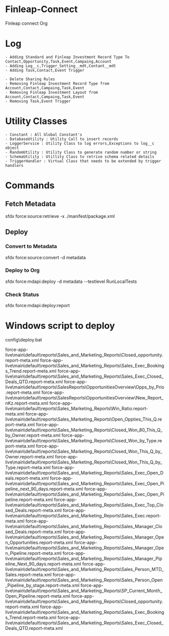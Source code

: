 # Finleap-Connect
Finleap connect Org

# Log
    - Adding Standard and Finleap Investment Record Type To Contact,Opportunity,Task,Event,Campaing,Account
    - Adding Log__c,Trigger_Setting__mdt,Contant__mdt
    - Adding Task,Contact,Event Trigger

    - Delete Sharing Rules 
    - Removing Finleap Investment Record Type from Account,Contact,Campaing,Task,Event
    - Removing Finleap Investment Layout from Account,Contact,Campaing,Task,Event
    - Removing Task,Event Trigger




# Utility Classes
    - Constant : All Global Constant's 
    - DatabaseUtility : Utility Call to insert records
    - LoggerService : Utility Class to log errors,Exceptions to log__c object
    - RandomUtility : Utility Class to generate random number or string
    - SchemaUtility : Utillity Class to retrive schema related details
    - TriggerHandler : Virtual Class that needs to be extended by trigger handlers



# Commands
## Fetch Metadata
sfdx force:source:retrieve -x ./manifest/package.xml 

## Deploy
### Convert to Metadata
sfdx force:source:convert -d metadata
### Deploy to Org
sfdx force:mdapi:deploy -d metadata  --testlevel RunLocalTests
### Check Status
sfdx force:mdapi:deploy:report 

# Windows script to deploy
config\deploy.bat


force-app-live\main\default\reports\Sales_and_Marketing_Reports\Closed_opportunity.report-meta.xml
force-app-live\main\default\reports\Sales_and_Marketing_Reports\Sales_Exec_Bookings_Trend.report-meta.xml
force-app-live\main\default\reports\Sales_and_Marketing_Reports\Sales_Exec_Closed_Deals_QTD.report-meta.xml
force-app-live\main\default\reports\SalesReports\OpportunitiesOverview\Opps_by_Prio.report-meta.xml
force-app-live\main\default\reports\SalesReports\OpportunitiesOverview\New_Report_nKz.report-meta.xml
force-app-live\main\default\reports\Sales_Marketing_Reports\Win_Ratio.report-meta.xml
force-app-live\main\default\reports\Sales_Marketing_Reports\Open_Oppties_This_Q.report-meta.xml
force-app-live\main\default\reports\Sales_Marketing_Reports\Closed_Won_80_This_Q_by_Owner.report-meta.xml
force-app-live\main\default\reports\Sales_Marketing_Reports\Closed_Won_by_Type.report-meta.xml
force-app-live\main\default\reports\Sales_Marketing_Reports\Closed_Won_This_Q_by_Owner.report-meta.xml
force-app-live\main\default\reports\Sales_Marketing_Reports\Closed_Won_This_Q_by_Type.report-meta.xml
force-app-live\main\default\reports\Sales_and_Marketing_Reports\Sales_Exec_Open_Deals.report-meta.xml
force-app-live\main\default\reports\Sales_and_Marketing_Reports\Sales_Exec_Open_Pipeline_next_90_days.report-meta.xml
force-app-live\main\default\reports\Sales_and_Marketing_Reports\Sales_Exec_Open_Pipeline.report-meta.xml
force-app-live\main\default\reports\Sales_and_Marketing_Reports\Sales_Exec_Top_Closed_Deals.report-meta.xml
force-app-live\main\default\reports\Sales_and_Marketing_Reports\Sales_Exec.report-meta.xml
force-app-live\main\default\reports\Sales_and_Marketing_Reports\Sales_Manager_Closed_Deals.report-meta.xml
force-app-live\main\default\reports\Sales_and_Marketing_Reports\Sales_Manager_Open_Opportunities.report-meta.xml
force-app-live\main\default\reports\Sales_and_Marketing_Reports\Sales_Manager_Open_Pipeline.report-meta.xml
force-app-live\main\default\reports\Sales_and_Marketing_Reports\Sales_Manager_Pipeline_Next_90_days.report-meta.xml
force-app-live\main\default\reports\Sales_and_Marketing_Reports\Sales_Person_MTD_Sales.report-meta.xml
force-app-live\main\default\reports\Sales_and_Marketing_Reports\Sales_Person_Open_Pipeline_by_stage.report-meta.xml
force-app-live\main\default\reports\Sales_and_Marketing_Reports\SP_Current_Month_Open_Pipeline.report-meta.xml
force-app-live\main\default\reports\Sales_and_Marketing_Reports\Closed_opportunity.report-meta.xml
force-app-live\main\default\reports\Sales_and_Marketing_Reports\Sales_Exec_Bookings_Trend.report-meta.xml
force-app-live\main\default\reports\Sales_and_Marketing_Reports\Sales_Exec_Closed_Deals_QTD.report-meta.xml